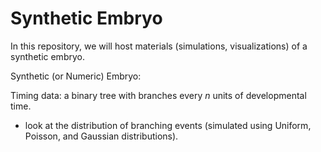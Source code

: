 # Synthetic Embryo

In this repository, we will host materials (simulations, visualizations) of a synthetic embryo.  

Synthetic (or Numeric) Embryo:

Timing data: a binary tree with branches every _n_ units of developmental time.  

* look at the distribution of branching events (simulated using Uniform, Poisson, and Gaussian distributions). 


